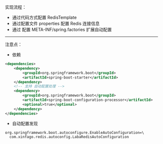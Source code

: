 实现流程：
- 通过代码方式配置 RedisTemplate
- 通过配置文件 properties 配置 Redis 连接信息
- 通过 配置 META-INF/spring.factories 扩展自动配置
---
注意点：
- 依赖
```xml
<dependencies>
    <dependency>
        <groupId>org.springframework.boot</groupId>
        <artifactId>spring-boot-starter</artifactId>
    </dependency>
    <!-- 支持 自动配置处理 -->
    <dependency>
        <groupId>org.springframework.boot</groupId>
        <artifactId>spring-boot-configuration-processor</artifactId>
        <optional>true</optional>
    </dependency>
</dependencies>
```
- 自动配置发现
```properties
org.springframework.boot.autoconfigure.EnableAutoConfiguration=\
  com.xinfago.redis.autoconfig.LabaRedisAutoConfiguration
```